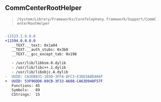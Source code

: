 ## CommCenterRootHelper

> `/System/Library/Frameworks/CoreTelephony.framework/Support/CommCenterRootHelper`

```diff

-11523.1.0.0.0
+11594.0.0.0.0
   __TEXT.__text: 0x1a04
   __TEXT.__auth_stubs: 0x3b0
   __TEXT.__gcc_except_tab: 0x198

   - /usr/lib/libbsm.0.dylib
   - /usr/lib/libc++.1.dylib
   - /usr/lib/libobjc.A.dylib
-  UUID: CA3EB831-165D-3FFA-8FC3-E36D3A8D466F
+  UUID: 53F96DD6-89CB-3F33-A608-CA63D948F57F
   Functions: 45
   Symbols:   89
   CStrings:  15

```
